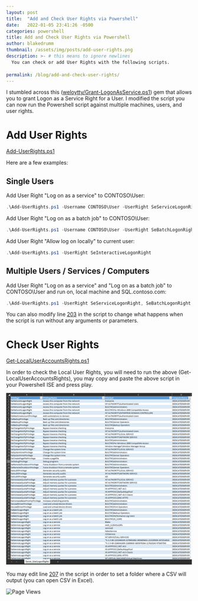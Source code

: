 ```yaml
---
layout: post
title:  "Add and Check User Rights via Powershell"
date:   2022-01-05 23:41:26 -0500
categories: powershell
title: Add and Check User Rights via Powershell
author: blakedrumm
thumbnail: /assets/img/posts/add-user-rights.png
description: >- # this means to ignore newlines
  You can check or add User Rights with the following scripts.

permalink: /blog/add-and-check-user-rights/
---
```


 I stumbled across this ([weloytty/Grant-LogonAsService.ps1](https://github.com/weloytty/QuirkyPSFunctions/blob/ab4b02f9cc05505eee97d2f744f4c9c798143af1/Source/Users/Grant-LogOnAsService.ps1)) gem that allows you to grant Logon as a Service Right for a User. I modified the script you can now run the Powershell script against multiple machines, users, and user rights.
 
# Add User Rights
[Add-UserRights.ps1](https://github.com/blakedrumm/SCOM-Scripts-and-SQL/blob/master/Powershell/Add-UserRights.ps1)

Here are a few examples:
## Single Users
Add User Right "Log on as a service" to CONTOSO\User:
```powershell
.\Add-UserRights.ps1 -Username CONTOSO\User -UserRight SeServiceLogonRight
```

Add User Right "Log on as a batch job" to CONTOSO\User:
```powershell
.\Add-UserRights.ps1 -Username CONTOSO\User -UserRight SeBatchLogonRight
```

Add User Right "Allow log on locally" to current user:
```powershell
.\Add-UserRights.ps1 -UserRight SeInteractiveLogonRight
```

## Multiple Users / Services / Computers
Add User Right "Log on as a service" and "Log on as a batch job" to CONTOSO\User and run on, local machine and SQL.contoso.com:
```powershell
.\Add-UserRights.ps1 -UserRight SeServiceLogonRight, SeBatchLogonRight -ComputerName $env:COMPUTERNAME, SQL.contoso.com -UserName CONTOSO\User1, CONTOSO\User2
```
	
You can also modify line [203](https://github.com/blakedrumm/SCOM-Scripts-and-SQL/blob/a7858c6c3919cc8eb9b4bd12a6ec17a7b5c79697/Powershell/Add-UserRights.ps1#L203) in the script to change what happens when the script is run without any arguments or parameters.

# Check User Rights
[Get-LocalUserAccountsRights.ps1](https://github.com/blakedrumm/SCOM-Scripts-and-SQL/blob/master/Powershell/Get-LocalUserAccountsRights.ps1)

In order to check the Local User Rights, you will need to run the above (Get-LocalUserAccountsRights), you may copy and paste the above script in your Powershell ISE and press play.

![LocalUserAccountsRights](/assets/img/posts/server-userlogonrights.png)

You may edit line [207](https://github.com/blakedrumm/SCOM-Scripts-and-SQL/blob/55f03da164976c2138b27b16df9dba2c94e54667/Powershell/Get-LocalUserAccountsRights.ps1#L207) in the script in order to set a folder where a CSV will output (you can open CSV in Excel).

![Page Views](https://counter.blakedrumm.com/count/tag.svg?url=blakedrumm.com/blog/add-and-check-user-rights/)

<!--
Having trouble with Pages? Check out our [documentation](https://docs.github.com/categories/github-pages-basics/) or [contact support](https://support.github.com/contact) and we’ll help you sort it out.
-->
